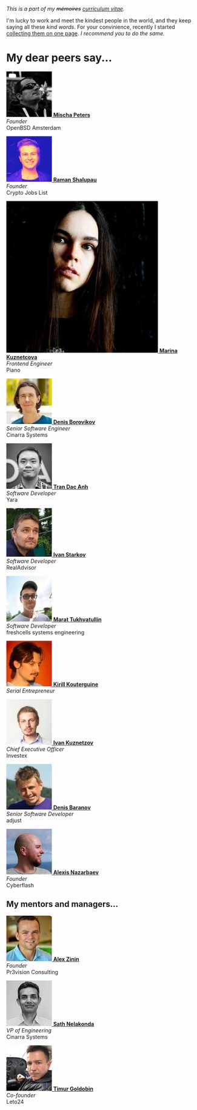 _This is a part of my ~~m&eacute;moires~~ [curriculum vitae](/cv.html)._

I'm lucky to work and meet the kindest people in the world, and
they keep saying all these _kind words_.  For your convinience,
recently I started [collecting them on one page](/words.html).
_I&nbsp;recommend you to do the same._

# My dear peers say...

[<img src="mp.jpeg" class="avatar left">
**Mischa Peters**](mp.html)<br>
_Founder_<br>
OpenBSD Amsterdam

[<img src="rs.jpeg" class="avatar left">
**Raman Shalupau**](rs.html)<br>
_Founder_<br>
Crypto Jobs List

[<img src="mk.jpeg" class="avatar left">
**Marina Kuznetcova**](mk.html)<br>
_Frontend Engineer_<br>
Piano

[<img src="db.jpeg" class="avatar left">
**Denis Borovikov**](db.html)<br>
_Senior Software Engineer_<br>
Cinarra Systems

[<img src="tda.jpeg" class="avatar left">
**Tran Dac Anh**](tda.html)<br>
_Software Developer_<br>
Yara

[<img src="is.jpeg" class="avatar left">
**Ivan Starkov**](is.html)<br>
_Software Developer_<br>
RealAdvisor

[<img src="mt.jpeg" class="avatar left">
**Marat Tukhvatullin**](mt.html)<br>
_Software Developer_<br>
freshcells systems engineering

[<img src="kk.jpeg" class="avatar left">
**Kirill Kouterguine**](kk.html)<br>
_Serial Entrepreneur_

[<img src="ik.jpeg" class="avatar left">
**Ivan Kuznetzov**](ik.html)<br>
_Chief Executive Officer_<br>
Investex

[<img src="dba.jpeg" class="avatar left">
**Denis Baranov**](dba.html)<br>
_Senior Software Developer_<br>
adjust

[<img src="an.jpeg" class="avatar left">
**Alexis Nazarbaev**](an.html)<br>
_Founder_<br>
Cyberflash


## My mentors and managers...

[<img src="az.jpeg" class="avatar left">
**Alex Zinin**](az.html)<br>
_Founder_<br>
Pr3vision Consulting

[<img src="sn.jpeg" class="avatar left">
**Sath Nelakonda**](sn.html)<br>
_VP of Engineering_<br>
Cinarra Systems

[<img src="tg.jpeg" class="avatar left">
**Timur Goldobin**](tg.html)<br>
_Co-founder_<br>
Leto24
